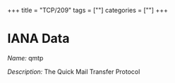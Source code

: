 +++
title = "TCP/209"
tags = [""]
categories = [""]
+++

# IANA Data

_Name:_ qmtp

_Description:_ The Quick Mail Transfer Protocol

